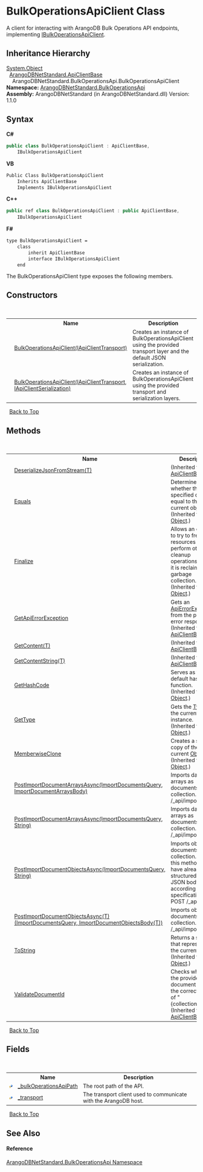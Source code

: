 # BulkOperationsApiClient Class
 

A client for interacting with ArangoDB Bulk Operations API endpoints, implementing <a href="d00294fc-c4e9-4d65-8b49-9e913e950def">IBulkOperationsApiClient</a>.


## Inheritance Hierarchy
<a href="https://docs.microsoft.com/dotnet/api/system.object" target="_blank" rel="noopener noreferrer">System.Object</a><br />&nbsp;&nbsp;<a href="1e4d73ca-864e-e82d-2705-3f6909ffa824">ArangoDBNetStandard.ApiClientBase</a><br />&nbsp;&nbsp;&nbsp;&nbsp;ArangoDBNetStandard.BulkOperationsApi.BulkOperationsApiClient<br />
**Namespace:**&nbsp;<a href="58ea8fb7-f486-616b-9ed4-6982224f5f8d">ArangoDBNetStandard.BulkOperationsApi</a><br />**Assembly:**&nbsp;ArangoDBNetStandard (in ArangoDBNetStandard.dll) Version: 1.1.0

## Syntax

**C#**<br />
``` C#
public class BulkOperationsApiClient : ApiClientBase, 
	IBulkOperationsApiClient
```

**VB**<br />
``` VB
Public Class BulkOperationsApiClient
	Inherits ApiClientBase
	Implements IBulkOperationsApiClient
```

**C++**<br />
``` C++
public ref class BulkOperationsApiClient : public ApiClientBase, 
	IBulkOperationsApiClient
```

**F#**<br />
``` F#
type BulkOperationsApiClient =  
    class
        inherit ApiClientBase
        interface IBulkOperationsApiClient
    end
```

The BulkOperationsApiClient type exposes the following members.


## Constructors
&nbsp;<table><tr><th></th><th>Name</th><th>Description</th></tr><tr><td>![Public method](media/pubmethod.gif "Public method")</td><td><a href="cbe032b4-795d-a353-ae61-bba3628f2af4">BulkOperationsApiClient(IApiClientTransport)</a></td><td>
Creates an instance of BulkOperationsApiClient using the provided transport layer and the default JSON serialization.</td></tr><tr><td>![Public method](media/pubmethod.gif "Public method")</td><td><a href="9e940d00-7bca-907a-deda-5c9c7ad92100">BulkOperationsApiClient(IApiClientTransport, IApiClientSerialization)</a></td><td>
Creates an instance of BulkOperationsApiClient using the provided transport and serialization layers.</td></tr></table>&nbsp;
<a href="#bulkoperationsapiclient-class">Back to Top</a>

## Methods
&nbsp;<table><tr><th></th><th>Name</th><th>Description</th></tr><tr><td>![Protected method](media/protmethod.gif "Protected method")</td><td><a href="6433c40c-fce1-03fc-1b4c-303e659347e6">DeserializeJsonFromStream(T)</a></td><td> (Inherited from <a href="1e4d73ca-864e-e82d-2705-3f6909ffa824">ApiClientBase</a>.)</td></tr><tr><td>![Public method](media/pubmethod.gif "Public method")</td><td><a href="https://docs.microsoft.com/dotnet/api/system.object.equals#system-object-equals(system-object)" target="_blank" rel="noopener noreferrer">Equals</a></td><td>
Determines whether the specified object is equal to the current object.
 (Inherited from <a href="https://docs.microsoft.com/dotnet/api/system.object" target="_blank" rel="noopener noreferrer">Object</a>.)</td></tr><tr><td>![Protected method](media/protmethod.gif "Protected method")</td><td><a href="https://docs.microsoft.com/dotnet/api/system.object.finalize#system-object-finalize" target="_blank" rel="noopener noreferrer">Finalize</a></td><td>
Allows an object to try to free resources and perform other cleanup operations before it is reclaimed by garbage collection.
 (Inherited from <a href="https://docs.microsoft.com/dotnet/api/system.object" target="_blank" rel="noopener noreferrer">Object</a>.)</td></tr><tr><td>![Protected method](media/protmethod.gif "Protected method")</td><td><a href="4cb09346-e57e-8f69-7a27-c36bf1686139">GetApiErrorException</a></td><td>
Gets an <a href="0a4502e4-4207-2375-a5f2-66eb56e92746">ApiErrorException</a> from the provided error response.
 (Inherited from <a href="1e4d73ca-864e-e82d-2705-3f6909ffa824">ApiClientBase</a>.)</td></tr><tr><td>![Protected method](media/protmethod.gif "Protected method")</td><td><a href="46aa3cc6-d616-613c-e079-bd04cf831f6c">GetContent(T)</a></td><td> (Inherited from <a href="1e4d73ca-864e-e82d-2705-3f6909ffa824">ApiClientBase</a>.)</td></tr><tr><td>![Protected method](media/protmethod.gif "Protected method")</td><td><a href="444678d9-f9e5-5efd-39f9-fa8df947605c">GetContentString(T)</a></td><td> (Inherited from <a href="1e4d73ca-864e-e82d-2705-3f6909ffa824">ApiClientBase</a>.)</td></tr><tr><td>![Public method](media/pubmethod.gif "Public method")</td><td><a href="https://docs.microsoft.com/dotnet/api/system.object.gethashcode#system-object-gethashcode" target="_blank" rel="noopener noreferrer">GetHashCode</a></td><td>
Serves as the default hash function.
 (Inherited from <a href="https://docs.microsoft.com/dotnet/api/system.object" target="_blank" rel="noopener noreferrer">Object</a>.)</td></tr><tr><td>![Public method](media/pubmethod.gif "Public method")</td><td><a href="https://docs.microsoft.com/dotnet/api/system.object.gettype#system-object-gettype" target="_blank" rel="noopener noreferrer">GetType</a></td><td>
Gets the <a href="https://docs.microsoft.com/dotnet/api/system.type" target="_blank" rel="noopener noreferrer">Type</a> of the current instance.
 (Inherited from <a href="https://docs.microsoft.com/dotnet/api/system.object" target="_blank" rel="noopener noreferrer">Object</a>.)</td></tr><tr><td>![Protected method](media/protmethod.gif "Protected method")</td><td><a href="https://docs.microsoft.com/dotnet/api/system.object.memberwiseclone#system-object-memberwiseclone" target="_blank" rel="noopener noreferrer">MemberwiseClone</a></td><td>
Creates a shallow copy of the current <a href="https://docs.microsoft.com/dotnet/api/system.object" target="_blank" rel="noopener noreferrer">Object</a>.
 (Inherited from <a href="https://docs.microsoft.com/dotnet/api/system.object" target="_blank" rel="noopener noreferrer">Object</a>.)</td></tr><tr><td>![Public method](media/pubmethod.gif "Public method")</td><td><a href="b5b58738-3b32-3379-ca98-3bf7e2e896ee">PostImportDocumentArraysAsync(ImportDocumentsQuery, ImportDocumentArraysBody)</a></td><td>
Imports data arrays as documents into a collection. POST /_api/import</td></tr><tr><td>![Public method](media/pubmethod.gif "Public method")</td><td><a href="35c6fd3a-7835-c777-beef-20ed31d58266">PostImportDocumentArraysAsync(ImportDocumentsQuery, String)</a></td><td>
Imports data arrays as documents into a collection. POST /_api/import</td></tr><tr><td>![Public method](media/pubmethod.gif "Public method")</td><td><a href="e6bd9b57-bdf8-e0c9-2ac1-b4e7cb5ee270">PostImportDocumentObjectsAsync(ImportDocumentsQuery, String)</a></td><td>
Imports objects as documents into a collection. Use this method if you have already structured the JSON body according to the specifications. POST /_api/import</td></tr><tr><td>![Public method](media/pubmethod.gif "Public method")</td><td><a href="fd3306e9-1dc0-27f7-2282-c30e5d5777c5">PostImportDocumentObjectsAsync(T)(ImportDocumentsQuery, ImportDocumentObjectsBody(T))</a></td><td>
Imports objects as documents into a collection. POST /_api/import</td></tr><tr><td>![Public method](media/pubmethod.gif "Public method")</td><td><a href="https://docs.microsoft.com/dotnet/api/system.object.tostring#system-object-tostring" target="_blank" rel="noopener noreferrer">ToString</a></td><td>
Returns a string that represents the current object.
 (Inherited from <a href="https://docs.microsoft.com/dotnet/api/system.object" target="_blank" rel="noopener noreferrer">Object</a>.)</td></tr><tr><td>![Protected method](media/protmethod.gif "Protected method")</td><td><a href="2e06730e-eeec-2270-4bd5-34efbcd2015d">ValidateDocumentId</a></td><td>
Checks whether the provided document ID is in the correct form of "{collection}/{key}".
 (Inherited from <a href="1e4d73ca-864e-e82d-2705-3f6909ffa824">ApiClientBase</a>.)</td></tr></table>&nbsp;
<a href="#bulkoperationsapiclient-class">Back to Top</a>

## Fields
&nbsp;<table><tr><th></th><th>Name</th><th>Description</th></tr><tr><td>![Protected field](media/protfield.gif "Protected field")</td><td><a href="d65c381c-bfaa-a820-be47-f8c5906cb752">_bulkOperationsApiPath</a></td><td>
The root path of the API.</td></tr><tr><td>![Protected field](media/protfield.gif "Protected field")</td><td><a href="a5ec39c8-3300-011f-d8ed-5fabe8b1ab1e">_transport</a></td><td>
The transport client used to communicate with the ArangoDB host.</td></tr></table>&nbsp;
<a href="#bulkoperationsapiclient-class">Back to Top</a>

## See Also


#### Reference
<a href="58ea8fb7-f486-616b-9ed4-6982224f5f8d">ArangoDBNetStandard.BulkOperationsApi Namespace</a><br />